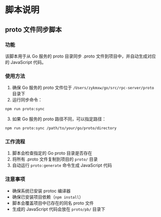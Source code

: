 # 脚本说明

## proto 文件同步脚本

### 功能

该脚本用于从 Go 服务的 proto 目录同步 .proto 文件到项目中，并自动生成对应的 JavaScript 代码。

### 使用方法

1. 确保 Go 服务的 proto 文件位于 `/Users/zykmxw/go/src/rpc-server/proto` 目录下
2. 运行同步命令：

```bash
npm run proto:sync
```

3. 如果 Go 服务的 proto 路径不同，可以指定路径：

```bash
npm run proto:sync /path/to/your/go/proto/directory
```

### 工作流程

1. 脚本会检查指定的 Go proto 目录是否存在
2. 将所有 .proto 文件复制到项目的 `proto/` 目录
3. 自动运行 `proto:generate` 命令生成 JavaScript 代码

### 注意事项

- 确保系统已安装 protoc 编译器
- 确保已安装项目依赖（`npm install`）
- 脚本会覆盖项目中已存在的同名 proto 文件
- 生成的 JavaScript 代码会放在 `proto/pb/` 目录下